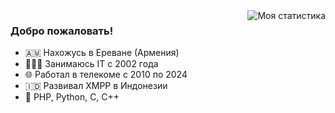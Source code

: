 <img align="right" src="https://github-readme-stats.vercel.app/api?username=WST&show_icons=true&theme=aura_dark&include_all_commits=true" alt="Моя статистика" />

### Добро пожаловать!

- 🇦🇲 Нахожусь в Ереване (Армения)
- 🧑🏻‍💻 Занимаюсь IT с 2002 года
- 🌐 Работал в телекоме с 2010 по 2024
- 🇮🇩 Развивал XMPP в Индонезии
- 🦄 PHP, Python, C, C++
